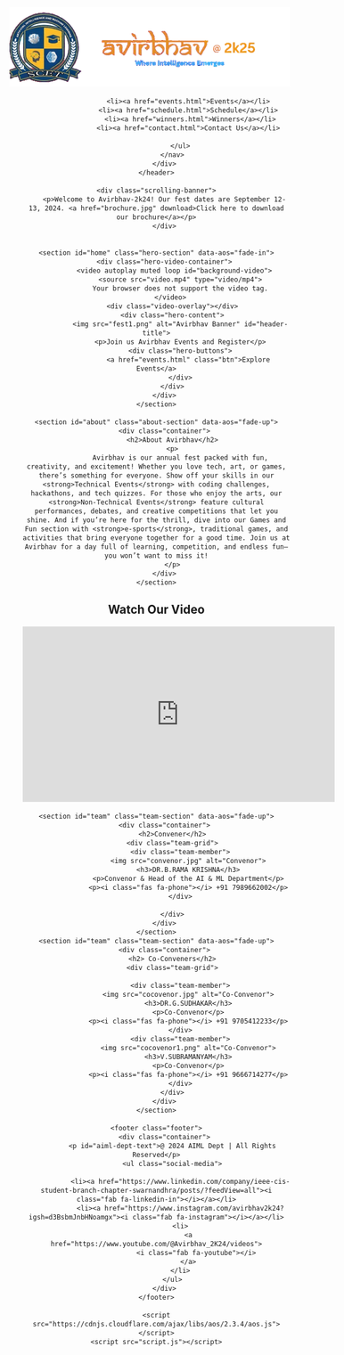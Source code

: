 <!DOCTYPE html>
<html lang="en">
<head>
    <meta charset="UTF-8">
    <meta http-equiv="X-UA-Compatible" content="IE=edge">
    <meta name="viewport" content="width=device-width, initial-scale=1.0">
    <title>AVIRBHAV 2024</title>
    <link rel="stylesheet" href="Styles.css">
    <link href="https://fonts.googleapis.com/css2?family=Poppins:wght@300;400;600;700&display=swap" rel="stylesheet">
    <link rel="stylesheet" href="https://cdnjs.cloudflare.com/ajax/libs/font-awesome/6.0.0-beta3/css/all.min.css">
    <link rel="stylesheet" href="https://cdnjs.cloudflare.com/ajax/libs/aos/2.3.4/aos.css">
</head>
<body>
    <header class="header">
        <div class="container">
            <div class="logo">
                <img src="aiml_logo.png" alt="College Logo"><br>
            </div>
            <nav class="navbar">
                <ul class="nav-links">
                   
                    <li><a href="events.html">Events</a></li>
                    <li><a href="schedule.html">Schedule</a></li>
                     <li><a href="winners.html">Winners</a></li>
                    <li><a href="contact.html">Contact Us</a></li>
                   
                </ul>
            </nav>
        </div>
    </header>

    <div class="scrolling-banner">
        <p>Welcome to Avirbhav-2k24! Our fest dates are September 12-13, 2024. <a href="brochure.jpg" download>Click here to download our brochure</a></p>
        </div>
    

    <section id="home" class="hero-section" data-aos="fade-in">
        <div class="hero-video-container">
             <video autoplay muted loop id="background-video">
                <source src="video.mp4" type="video/mp4">
                Your browser does not support the video tag.
            </video> 
            <div class="video-overlay"></div>
            <div class="hero-content">
                <img src="fest1.png" alt="Avirbhav Banner" id="header-title">
                <p>Join us Avirbhav Events and Register</p>
                <div class="hero-buttons">
                    <a href="events.html" class="btn">Explore Events</a>
                </div>
            </div>
        </div>
    </section>

    <section id="about" class="about-section" data-aos="fade-up">
        <div class="container">
            <h2>About Avirbhav</h2>
            <p>
                Avirbhav is our annual fest packed with fun, creativity, and excitement! Whether you love tech, art, or games, there’s something for everyone. Show off your skills in our <strong>Technical Events</strong> with coding challenges, hackathons, and tech quizzes. For those who enjoy the arts, our <strong>Non-Technical Events</strong> feature cultural performances, debates, and creative competitions that let you shine. And if you’re here for the thrill, dive into our Games and Fun section with <strong>e-sports</strong>, traditional games, and activities that bring everyone together for a good time. Join us at Avirbhav for a day full of learning, competition, and endless fun—you won’t want to miss it!
            </p>
        </div>
    </section>
   <section class="video-section">
        <h2>Watch Our Video</h2>
        <div class="video-container">
           <iframe
            width="560"
            height="315"
            src="https://www.youtube.com/embed/TGnHUDlxPFo?si=KejaiTCbc40gcAfA&autoplay=1&loop=1&playlist=TGnHUDlxPFo"
            title="YouTube video player"
            frameborder="0"
            allow="accelerometer; autoplay; clipboard-write; encrypted-media; gyroscope; picture-in-picture; web-share"
            referrerpolicy="strict-origin-when-cross-origin"
            allowfullscreen
          ></iframe>
        </div>
    </section>

    <section id="team" class="team-section" data-aos="fade-up">
        <div class="container">
            <h2>Convener</h2>
            <div class="team-grid">
                <div class="team-member">
                    <img src="convenor.jpg" alt="Convenor">
                    <h3>DR.B.RAMA KRISHNA</h3>
                    <p>Convenor & Head of the AI & ML Department</p>
                    <p><i class="fas fa-phone"></i> +91 7989662002</p>
                </div>
                
            </div>
        </div>
    </section>
    <section id="team" class="team-section" data-aos="fade-up">
        <div class="container">
            <h2> Co-Conveners</h2>
            <div class="team-grid">
                
                <div class="team-member">
                    <img src="cocovenor.jpg" alt="Co-Convenor">
                    <h3>DR.G.SUDHAKAR</h3>
                    <p>Co-Convenor</p>
                    <p><i class="fas fa-phone"></i> +91 9705412233</p>
                </div>
                <div class="team-member">
                    <img src="cocovenor1.png" alt="Co-Convenor">
                    <h3>V.SUBRAMANYAM</h3>
                    <p>Co-Convenor</p>
                    <p><i class="fas fa-phone"></i> +91 9666714277</p>
                </div>
            </div>
        </div>
    </section>

    <footer class="footer">
        <div class="container">
            <p id="aiml-dept-text">@ 2024 AIML Dept | All Rights Reserved</p>
            <ul class="social-media">
           
                <li><a href="https://www.linkedin.com/company/ieee-cis-student-branch-chapter-swarnandhra/posts/?feedView=all"><i class="fab fa-linkedin-in"></i></a></li>
                <li><a href="https://www.instagram.com/avirbhav2k24?igsh=d3BsbmJnbHNoamgx"><i class="fab fa-instagram"></i></a></li>
                <li>
                    <a href="https://www.youtube.com/@Avirbhav_2K24/videos">
                        <i class="fab fa-youtube"></i>
                    </a>
                </li>
            </ul>
        </div>
    </footer>

    <script src="https://cdnjs.cloudflare.com/ajax/libs/aos/2.3.4/aos.js"></script>
    <script src="script.js"></script>
</body>
</html>
